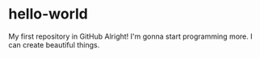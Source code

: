 # hello-world
My first repository in GitHub
Alright! I'm gonna start programming more. I can create beautiful things. 
